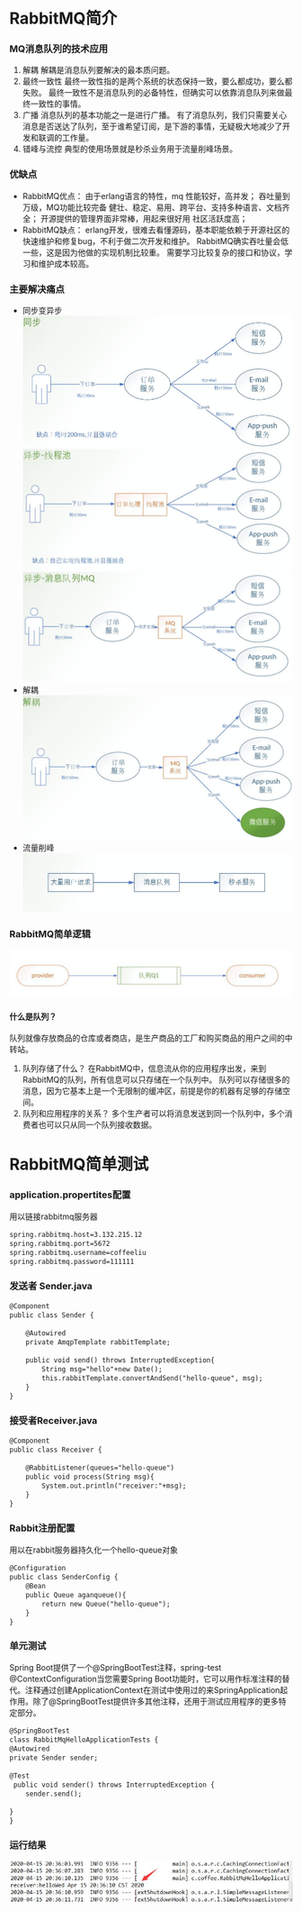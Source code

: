 # RabbitMQ简介
### MQ消息队列的技术应用
1. 解耦
解耦是消息队列要解决的最本质问题。
2. 最终一致性
最终一致性指的是两个系统的状态保持一致，要么都成功，要么都失败。
最终一致性不是消息队列的必备特性，但确实可以依靠消息队列来做最终一致性的事情。
3. 广播
消息队列的基本功能之一是进行广播。
有了消息队列，我们只需要关心消息是否送达了队列，至于谁希望订阅，是下游的事情，无疑极大地减少了开发和联调的工作量。
4. 错峰与流控
典型的使用场景就是秒杀业务用于流量削峰场景。
### 优缺点
+ RabbitMQ优点：
由于erlang语言的特性，mq 性能较好，高并发；
吞吐量到万级，MQ功能比较完备
健壮、稳定、易用、跨平台、支持多种语言、文档齐全；
开源提供的管理界面非常棒，用起来很好用
社区活跃度高；
+ RabbitMQ缺点：
erlang开发，很难去看懂源码，基本职能依赖于开源社区的快速维护和修复bug，不利于做二次开发和维护。
RabbitMQ确实吞吐量会低一些，这是因为他做的实现机制比较重。
需要学习比较复杂的接口和协议，学习和维护成本较高。

### 主要解决痛点
+ 同步变异步
![如图设置](https://github.com/coffeeliuwei/boot/blob/master/img/11.jpg?raw=true)  
![如图设置](https://github.com/coffeeliuwei/boot/blob/master/img/12.jpg?raw=true)
![如图设置](https://github.com/coffeeliuwei/boot/blob/master/img/13.jpg?raw=true)
+ 解耦
![如图设置](https://github.com/coffeeliuwei/boot/blob/master/img/14.jpg?raw=true)
+ 流量削峰
![如图设置](https://github.com/coffeeliuwei/boot/blob/master/img/15.jpg?raw=true)
### RabbitMQ简单逻辑
![如图设置](https://github.com/coffeeliuwei/boot/blob/master/img/16.jpg?raw=true)
#### 什么是队列？

队列就像存放商品的仓库或者商店，是生产商品的工厂和购买商品的用户之间的中转站。

1. 队列存储了什么？
  在RabbitMQ中，信息流从你的应用程序出发，来到RabbitMQ的队列，所有信息可以只存储在一个队列中。
队列可以存储很多的消息，因为它基本上是一个无限制的缓冲区，前提是你的机器有足够的存储空间。
2. 队列和应用程序的关系？
  多个生产者可以将消息发送到同一个队列中，多个消费者也可以只从同一个队列接收数据。

# RabbitMQ简单测试
### application.propertites配置  
用以链接rabbitmq服务器
```
spring.rabbitmq.host=3.132.215.12
spring.rabbitmq.port=5672
spring.rabbitmq.username=coffeeliu
spring.rabbitmq.password=111111
```
### 发送者 Sender.java
```
@Component
public class Sender {
	
	@Autowired
	private AmqpTemplate rabbitTemplate;
	
	public void send() throws InterruptedException{
		String msg="hello"+new Date();
		this.rabbitTemplate.convertAndSend("hello-queue", msg);
	}
}
```
### 接受者Receiver.java
```
@Component
public class Receiver {
	
	@RabbitListener(queues="hello-queue")
	public void process(String msg){
		System.out.println("receiver:"+msg);
	}
}
```
### Rabbit注册配置
用以在rabbit服务器持久化一个hello-queue对象
```
@Configuration
public class SenderConfig {
	@Bean
	public Queue aganqueue(){
		return new Queue("hello-queue");
	}
}
```
### 单元测试
Spring Boot提供了一个@SpringBootTest注释，spring-test @ContextConfiguration当您需要Spring Boot功能时，它可以用作标准注释的替代。注释通过创建ApplicationContext在测试中使用过的来SpringApplication起作用。除了@SpringBootTest提供许多其他注释，还用于测试应用程序的更多特定部分。
```
@SpringBootTest
class RabbitMqHelloApplicationTests {
@Autowired
private Sender sender;

@Test
 public void sender() throws InterruptedException {
	sender.send();
	
}
}
```
### 运行结果
![如图设置](https://github.com/coffeeliuwei/boot/blob/master/img/1.jpg?raw=true)